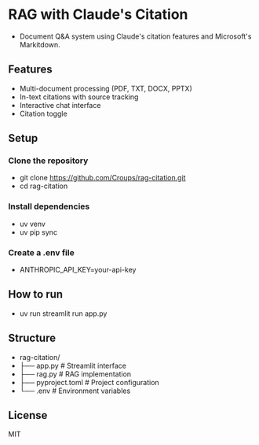 # RAG with Claude's Citation
- Document Q&A system using Claude's citation features and Microsoft's Markitdown.

## Features
- Multi-document processing (PDF, TXT, DOCX, PPTX)
- In-text citations with source tracking
- Interactive chat interface
- Citation toggle

## Setup

### Clone the repository

- git clone https://github.com/Croups/rag-citation.git
- cd rag-citation

### Install dependencies

- uv venv
- uv pip sync

### Create a .env file
 - ANTHROPIC_API_KEY=your-api-key

## How to run

- uv run streamlit run app.py

  
## Structure
- rag-citation/
- ├── app.py          # Streamlit interface
- ├── rag.py          # RAG implementation
- ├── pyproject.toml  # Project configuration
- └── .env           # Environment variables

## License
MIT
